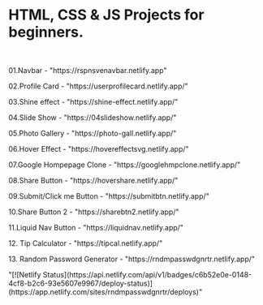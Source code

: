 <h1>HTML, CSS & JS Projects for beginners.</h1>
</br>

<p>01.Navbar - "https://rspnsvenavbar.netlify.app"</p>
<p>02.Profile Card - "https://userprofilecard.netlify.app/"</p>
<p>03.Shine effect - "https://shine-effect.netlify.app/"</p>
<p>04.Slide Show - "https://04slideshow.netlify.app/"</p>
<p>05.Photo Gallery - "https://photo-gall.netlify.app/"</p>
<p>06.Hover Effect - "https://hovereffectsvg.netlify.app/"</p>
<p>07.Google Hompepage Clone - "https://googlehmpclone.netlify.app/"</p>
<p>08.Share Button - "https://hovershare.netlify.app/"</p>
<p>09.Submit/Click me Button - "https://submitbtn.netlify.app/"</p>
<p>10.Share Button 2 - "https://sharebtn2.netlify.app/"</p>
<p>11.Liquid Nav Button - "https://liquidnav.netlify.app/"</p>
<p>12. Tip Calculator - "https://tipcal.netlify.app/"</p>
<p>13. Random Password Generator - "https://rndmpasswdgnrtr.netlify.app/"</p>
"[![Netlify Status](https://api.netlify.com/api/v1/badges/c6b52e0e-0148-4cf8-b2c6-93e5607e9967/deploy-status)](https://app.netlify.com/sites/rndmpasswdgnrtr/deploys)"
